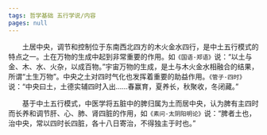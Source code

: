```yaml
---
tags: 哲学基础 五行学说/内容
pages: null
---
```

&emsp;&emsp;土居中央，调节和控制位于东南西北四方的木火金水四行，是中土五行模式的特点之一。土在万物的生成中起到非常重要的作用。如`《国语·郑语》`说：“以土与金、木、水、火杂，以成百物。”宇宙万物的生成，是土与木火金水相融合的结果，所谓“土生万物”。中央之土对四时气化也发挥着重要的助益作用。`《管子·四时》`说：“中央曰土，土德实辅四时入出……春赢育，夏养长，秋聚收，冬闭藏。”

&emsp;&emsp;基于中土五行模式，中医学将五脏中的脾归属为土而居中央，认为脾有主四时而长养和调节肝、心、肺、肾四脏的作用，如`《素问·太阴阳明论》`说：“脾者土也，治中央，常以四时长四脏，各十八日寄治，不得独主于时也。”